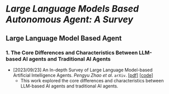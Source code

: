 # _Large Language Models Based Autonomous Agent: A Survey_

## **Large Language Model Based Agent**

### 1. The Core Differences and Characteristics Between LLM-based AI agents and Traditional AI Agents

* [2023/09/23] An In-depth Survey of Large Language Model-based Artificial Intelligence Agents. _Pengyu Zhao et al_. `arXiv`. [\[pdf\]]((https://arxiv.org/pdf/2309.14365.pdf)) [\[code\]](https://arxiv.org/pdf/2309.14365.pdf)
  * This work explored the core differences and characteristics between LLM-based AI agents and traditional AI agents.

